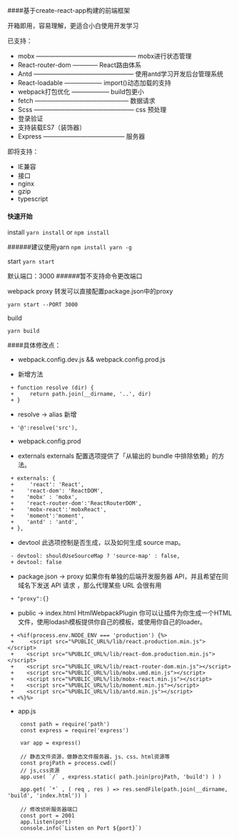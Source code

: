 ####基于create-react-app构建的前端框架

开箱即用，容易理解，更适合小白使用开发学习

已支持：
- mobx ———————————————— mobx进行状态管理
- React-router-dom ————  React路由体系
- Antd ———————————————— 使用antd学习开发后台管理系统
- React-loadable —————— import()动态加载的支持
- webpack打包优化 —————— build包更小
- fetch ——————————————— 数据请求
- Scss ———————————————— css 预处理
- 登录验证
- 支持装载ES7（装饰器）
- Express ————————————— 服务器 

即将支持：
- IE兼容
- 接口
- nginx
- gzip
- typescript

#### 快速开始

install
`yarn install` or `npm install`

######建议使用yarn
`npm install yarn -g`

start
`yarn start`

默认端口：3000
######暂不支持命令更改端口

webpack proxy 
转发可以直接配置package.json中的proxy

`yarn start --PORT 3000`

build

`yarn build`

####具体修改点：

- webpack.config.dev.js && webpack.config.prod.js
+ 新增方法
```
 + function resolve (dir) {
 +     return path.join(__dirname, '..', dir)
 + }
```
+ resolve -> alias 新增
```
 + '@':resolve('src'),

```

- webpack.config.prod
+ externals 
    externals 配置选项提供了「从输出的 bundle 中排除依赖」的方法。

```
 + externals: {
 +     'react': 'React',
 +    'react-dom': 'ReactDOM',
 +    'mobx' : 'mobx',
 +    'react-router-dom':'ReactRouterDOM',
 +    'mobx-react':'mobxReact',
 +    'moment':'moment',
 +    'antd' : 'antd',
 + },
```
+ devtool
    此选项控制是否生成，以及如何生成 source map。

```
 - devtool: shouldUseSourceMap ? 'source-map' : false,
 + devtool: false 
```

- package.json -> proxy
    如果你有单独的后端开发服务器 API，并且希望在同域名下发送 API 请求 ，那么代理某些 URL 会很有用

```
 + "proxy":{}
```

- public -> index.html
    HtmlWebpackPlugin 你可以让插件为你生成一个HTML文件，使用lodash模板提供你自己的模板，或使用你自己的loader。

```
 + <%if(process.env.NODE_ENV === 'production') {%>
 +     <script src="%PUBLIC_URL%/lib/react.production.min.js"></script>
 +    <script src="%PUBLIC_URL%/lib/react-dom.production.min.js"></script>
 +    <script src="%PUBLIC_URL%/lib/react-router-dom.min.js"></script>
 +    <script src="%PUBLIC_URL%/lib/mobx.umd.min.js"></script>
 +    <script src="%PUBLIC_URL%/lib/mobx-react.min.js"></script>
 +    <script src="%PUBLIC_URL%/lib/moment.min.js"></script>
 +    <script src="%PUBLIC_URL%/lib/antd.min.js"></script>
 + <%}%>
```

- app.js

```
    const path = require('path')
    const express = require('express')

    var app = express()

    // 静态文件资源，做静态文件服务器，js、css、html资源等
    const projPath = process.cwd()
    // js,css资源
    app.use( `/` , express.static( path.join(projPath, 'build') ) )

    app.get( `*` , ( req , res ) => res.sendFile(path.join(__dirname, 'build', 'index.html')) )

    // 修改侦听服务器端口
    const port = 2001
    app.listen(port)
    console.info(`Listen on Port ${port}`)
```